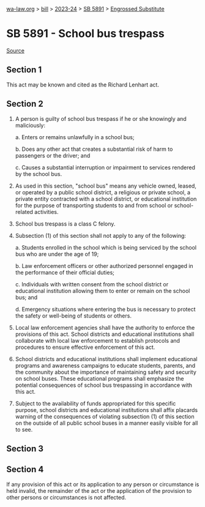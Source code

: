 [wa-law.org](/) > [bill](/bill/) > [2023-24](/bill/2023-24/) > [SB 5891](/bill/2023-24/sb/5891/) > [Engrossed Substitute](/bill/2023-24/sb/5891/S.E/)

# SB 5891 - School bus trespass

[Source](http://lawfilesext.leg.wa.gov/biennium/2023-24/Pdf/Bills/Senate%20Bills/5891-S.E.pdf)

## Section 1
This act may be known and cited as the Richard Lenhart act.

## Section 2
1. A person is guilty of school bus trespass if he or she knowingly and maliciously:

    a. Enters or remains unlawfully in a school bus;

    b. Does any other act that creates a substantial risk of harm to passengers or the driver; and

    c. Causes a substantial interruption or impairment to services rendered by the school bus.

2. As used in this section, "school bus" means any vehicle owned, leased, or operated by a public school district, a religious or private school, a private entity contracted with a school district, or educational institution for the purpose of transporting students to and from school or school-related activities.

3. School bus trespass is a class C felony.

4. Subsection (1) of this section shall not apply to any of the following:

    a. Students enrolled in the school which is being serviced by the school bus who are under the age of 19;

    b. Law enforcement officers or other authorized personnel engaged in the performance of their official duties;

    c. Individuals with written consent from the school district or educational institution allowing them to enter or remain on the school bus; and

    d. Emergency situations where entering the bus is necessary to protect the safety or well-being of students or others.

5. Local law enforcement agencies shall have the authority to enforce the provisions of this act. School districts and educational institutions shall collaborate with local law enforcement to establish protocols and procedures to ensure effective enforcement of this act.

6. School districts and educational institutions shall implement educational programs and awareness campaigns to educate students, parents, and the community about the importance of maintaining safety and security on school buses. These educational programs shall emphasize the potential consequences of school bus trespassing in accordance with this act.

7. Subject to the availability of funds appropriated for this specific purpose, school districts and educational institutions shall affix placards warning of the consequences of violating subsection (1) of this section on the outside of all public school buses in a manner easily visible for all to see.

## Section 3
## Section 4
If any provision of this act or its application to any person or circumstance is held invalid, the remainder of the act or the application of the provision to other persons or circumstances is not affected.
